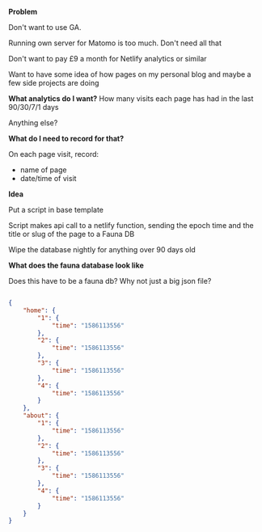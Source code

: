 **Problem**

Don't want to use GA.

Running own server for Matomo is too much. Don't need all that

Don't want to pay £9 a month for Netlify analytics or similar

Want to have some idea of how pages on my personal blog and maybe a few side projects are doing

**What analytics do I want?**
How many visits each page has had in the last 90/30/7/1 days

Anything else?

**What do I need to record for that?**

On each page visit, record:
* name of page
* date/time of visit

**Idea**

Put a script in base template

Script makes api call to a netlify function, sending the epoch time and the title or slug of the page to a Fauna DB

Wipe the database nightly for anything over 90 days old 

**What does the fauna database look like**

Does this have to be a fauna db? Why not just a big json file?

```json

{
    "home": {
        "1": {
            "time": "1586113556"
        },
        "2": {
            "time": "1586113556"
        },
        "3": {
            "time": "1586113556"
        },
        "4": {
            "time": "1586113556"
        }
    },
    "about": {
        "1": {
            "time": "1586113556"
        },
        "2": {
            "time": "1586113556"
        },
        "3": {
            "time": "1586113556"
        },
        "4": {
            "time": "1586113556"
        }
    }
}

```